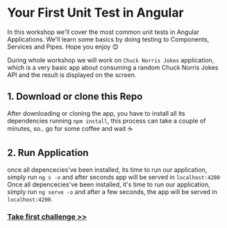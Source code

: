 # Your First Unit Test in Angular

In this workshop we'll cover the most common unit tests in Angular Applications. We'll learn some basics by doing testing to Components, Services and Pipes. Hope you enjoy :blush:

During whole workshop we will work on  `Chuck Norris Jokes` application, which is a very basic app about consuming a random Chuck Norris Jokes API and the result is displayed on the screen.

## 1. Download or clone this Repo

After downloading or cloning the app, you have to install all its dependencies running `npm install`, this process can take a couple of minutes, so.. go for some coffee and wait :coffee:

## 2. Run Application

once all depencecies've been installed, its time to run our application, simply run `ng s -o` and after seconds app will be served in `localhost:4200`
Once all depencecies've been installed, it's time to run our application, simply run `ng serve -o` and after a few seconds, the app will be served in `localhost:4200`.

### [Take first challenge >>](https://github.com/jevvilla/Workshop-ATesting/tree/1#your-first-unit-test-in-angular) 
